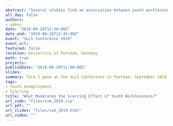 ```yaml
---
abstract: "Several studies find an association between youth worklessness and mental wellbeing in later life. However, few studies have assessed whether this association differs across groups. Such information is important for identifying vulnerable individuals and points at which interventions could be made. Using data from Next Steps, I assess whether the association between 6+ months NEET between ages 18-20 and GHQ Likert scores at age 25 is moderated by gender, family socio-economic class, neighbourhood deprivation, locus of control and preferences for any job over unemployment. I find evidence that associations are stronger amongst males, those from more deprived neighbourhoods, those with less internal locus of control, and those who do not prefer any job to unemployment, though point estimates are imprecise. The results suggest that particular groups may suffer more greatly from periods of worklessness. Future research should move from estimating overall assocations to exploring moderation and mediation in further detail. This work is preliminary and contributes to the second chapter of my PhD thesis."
all_day: false
authors: 
- admin
date: "2019-09-26T12:30:00Z"
date_end: "2019-09-26T12:45:00Z"
event: "SLLS Conference 2019"
event_url: 
featured: false
location: University of Potsdam, Germany
math: true
projects:
publishDate: "2018-06-20T11:00:00Z"
slides: 
summary: Talk I gave at the SLLS Conference in Postdam, September 2019.
tags: 
- Youth Unemployment
- Scarring
title: "What Moderates the Scarring Effect of Youth Worklessness?"
url_code: "files/ssm_2019.zip"
url_pdf: ""
url_slides: "files/ssm_2019.html"
url_video: ""
---
```

